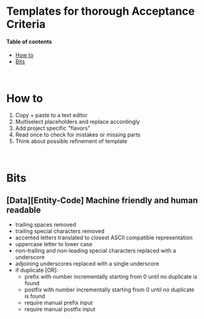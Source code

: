 # Templates for thorough Acceptance Criteria

#### Table of contents

* [How to](#how-to)
* [Bits](#bits)

&nbsp;
# How to
1. Copy + paste to a text editor
1. Multiselect placeholders and replace accordingly
1. Add project specific "flavors"
1. Read once to check for mistakes or missing parts
1. Think about possible refinement of template

&nbsp;
# Bits

## [Data][Entity-Code] Machine friendly and human readable
* trailing spaces removed
* trailing special characters removed
* accented letters translated to closest ASCII compatible representation
* uppercase letter to lower case
* non-trailing and non-leading special characters replaced with a underscore
* adjoining underscores replaced with a single underscore
* if duplicate [OR]:
    * prefix with number incrementally starting from 0 until no duplicate is found
    * postfix with number incrementally starting from 0 until no duplicate is found
    * require manual prefix input
    * require manual postfix input

